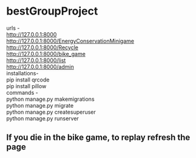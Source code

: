 # bestGroupProject
urls -   
http://127.0.0.1:8000    
http://127.0.0.1:8000/EnergyConservationMinigame  
http://127.0.0.1:8000/Recycle  
http://127.0.0.1:8000/bike_game  
http://127.0.0.1:8000/list  
http://127.0.0.1:8000/admin  
installations-  
pip install qrcode  
pip install pillow     
commands -  
python manage.py makemigrations  
python manage.py migrate  
python manage.py createsuperuser  
python manage.py runserver  


## If you die in the bike game, to replay refresh the page
